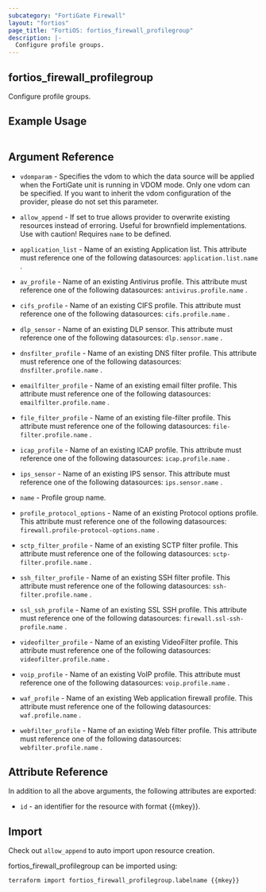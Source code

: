 ```yaml
---
subcategory: "FortiGate Firewall"
layout: "fortios"
page_title: "FortiOS: fortios_firewall_profilegroup"
description: |-
  Configure profile groups.
---
```


## fortios_firewall_profilegroup
Configure profile groups.

## Example Usage

```hcl

```

## Argument Reference
* `vdomparam` - Specifies the vdom to which the data source will be applied when the FortiGate unit is running in VDOM mode. Only one vdom can be specified. If you want to inherit the vdom configuration of the provider, please do not set this parameter.
* `allow_append` - If set to true allows provider to overwrite existing resources instead of erroring. Useful for brownfield implementations. Use with caution! Requires `name` to be defined.

* `application_list` - Name of an existing Application list. This attribute must reference one of the following datasources: `application.list.name` .
* `av_profile` - Name of an existing Antivirus profile. This attribute must reference one of the following datasources: `antivirus.profile.name` .
* `cifs_profile` - Name of an existing CIFS profile. This attribute must reference one of the following datasources: `cifs.profile.name` .
* `dlp_sensor` - Name of an existing DLP sensor. This attribute must reference one of the following datasources: `dlp.sensor.name` .
* `dnsfilter_profile` - Name of an existing DNS filter profile. This attribute must reference one of the following datasources: `dnsfilter.profile.name` .
* `emailfilter_profile` - Name of an existing email filter profile. This attribute must reference one of the following datasources: `emailfilter.profile.name` .
* `file_filter_profile` - Name of an existing file-filter profile. This attribute must reference one of the following datasources: `file-filter.profile.name` .
* `icap_profile` - Name of an existing ICAP profile. This attribute must reference one of the following datasources: `icap.profile.name` .
* `ips_sensor` - Name of an existing IPS sensor. This attribute must reference one of the following datasources: `ips.sensor.name` .
* `name` - Profile group name.
* `profile_protocol_options` - Name of an existing Protocol options profile. This attribute must reference one of the following datasources: `firewall.profile-protocol-options.name` .
* `sctp_filter_profile` - Name of an existing SCTP filter profile. This attribute must reference one of the following datasources: `sctp-filter.profile.name` .
* `ssh_filter_profile` - Name of an existing SSH filter profile. This attribute must reference one of the following datasources: `ssh-filter.profile.name` .
* `ssl_ssh_profile` - Name of an existing SSL SSH profile. This attribute must reference one of the following datasources: `firewall.ssl-ssh-profile.name` .
* `videofilter_profile` - Name of an existing VideoFilter profile. This attribute must reference one of the following datasources: `videofilter.profile.name` .
* `voip_profile` - Name of an existing VoIP profile. This attribute must reference one of the following datasources: `voip.profile.name` .
* `waf_profile` - Name of an existing Web application firewall profile. This attribute must reference one of the following datasources: `waf.profile.name` .
* `webfilter_profile` - Name of an existing Web filter profile. This attribute must reference one of the following datasources: `webfilter.profile.name` .

## Attribute Reference

In addition to all the above arguments, the following attributes are exported:
* `id` - an identifier for the resource with format {{mkey}}.

## Import

Check out `allow_append` to auto import upon resource creation.

fortios_firewall_profilegroup can be imported using:
```sh
terraform import fortios_firewall_profilegroup.labelname {{mkey}}
```
